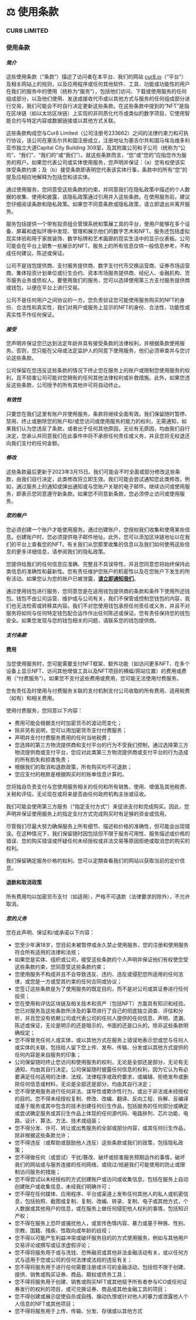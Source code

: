 # ⚖️ 使用条款

### CUR8 LIMITED

### 使用条款

#### _简介_

这些使用条款（“条款”）描述了访问者在本平台、我们的网站 [cur8.io](https://cur8.io/)（“平台”）及相关网站上的规则，以及应用程序或任何其他软件、工具、功能或功能性的用户在我们的服务中的使用（统称为“服务”），包括他们访问、下载或使用服务的任何组成部分，以及他们使用、发送或接收代币或以其他方式与服务的任何组成部分进行交易，我们可能会不时自行决定更新这些条款。在这些条款中提到的“NFT”是指在区块链（如以太坊区块链）上实现的非同质化代币或类似的数字项目，它使用智能合约与特定内容或数据链接或以其他方式关联。

这些条款构成您与Cur8 Limited（公司注册号233662）之间的法律约束力和可执行协议，该公司在塞舌尔共和国注册成立，注册地址为塞舌尔共和国马埃岛维多利亚市独立大道Capital City Building 309室，及其附属公司和子公司（统称为“公司”、“我们”、“我们的”或“我们”）。就这些条款而言，“您”或“您的”应指您作为服务的用户。如果您代表公司或实体使用服务，您声明并保证：（a）您有权使该实体受条款约束；及（b）接受条款即表明您代表该实体行事，条款中的所有“您”的提及应相应地解释为包括您和该实体。

通过使用服务，您同意受这些条款的约束，并同意我们在隐私政策中描述的个人数据的收集、使用和披露，该隐私政策通过引用并入这些条款。在使用服务前，建议您仔细阅读条款和隐私政策。如果您不同意条款或隐私政策，请立即退出并离开服务。

服务包括提供一个带有投资组合管理系统和策展工具的平台，使用户能够在多个设备、屏幕和虚拟环境中发现、管理和展示他们的数字艺术和NFT。服务还包括虚拟现实体验和用于家居装饰、数字标牌和艺术画廊的现实生活中的显示仪表板。公司可能会在平台上销售一些展示的NFT。服务上的所有信息仅供一般信息参考，不构成任何建议、陈述或保证。

公司不是钱包提供商、支付服务提供商、数字支付代币交换运营商、证券市场运营商、集体投资计划单位或衍生合约、资本市场服务提供商、经纪人、金融机构、货币服务业务或债权人。要使用我们的服务，您可以选择使用第三方支付服务提供商或钱包，以便在平台上进行交易。

公司不是任何用户之间协议的一方。您负责验证您可能使用服务购买的NFT的身份、合法性和真实性，我们对用户或服务上显示的NFT的身份、合法性、功能性或真实性不作任何保证。

#### _接受_

您声明并保证您已达到法定年龄并具有接受条款的法律权利，并根据条款使用服务。否则，您只能在父母或法定监护人的同意下使用服务，他们必须审查并与您讨论这些条款。

公司保留在您违反这些条款的情况下终止您在服务上的账户或限制您使用服务的权利，且不损害公司可能对您拥有的任何其他法律权利或补救措施。此外，如果您违反这些条款，公司授予的所有其他许可将自动终止。

#### _有效性_

只要您在我们这里有账户并使用服务，条款将继续全面有效。我们保留随时暂停、禁用、终止或删除您的账户和/或您访问或使用服务的能力的权利，无需通知，如果我们认为您违反了条款，或者出于任何其他原因，无论有无原因，均由我们自行决定，您承认并同意我们在此事件中将不承担任何责任或义务，并且您将无权退还向我们支付的任何金额。

#### _修改_

这些条款最后更新于2023年3月15日。我们可能会不时全面或部分修改这些条款，由我们自行决定，此类修改将立即生效。我们可能会尝试通知您此类修改，例如，通过服务上的通知或弹出通知或与您账户关联的电子邮件。继续访问或使用服务，即表示您同意遵守新条款。如果您不同意新条款，您必须停止访问或使用服务。

#### _您的账户_

您必须创建一个账户才能使用服务。通过创建账户，您授权我们收集和使用某些信息。创建账户时，您必须提供电子邮件地址。此外，您可以添加区块链地址以在我们的平台上查看您的NFT。有关我们从您那里收集的信息以及我们如何使用这些信息的更多详细信息，请参阅我们的隐私政策。

您提供给我们的任何信息应准确、完整且不具误导性，并且您同意您将始终保持此类信息的准确性和最新性。您有责任维护您账户的机密性以及在您账户下发生的所有活动。如果您认为您的账户已被泄露，[**请立即通知我们**](mailto:support@cur8.io)。

通过使用钱包进行服务，您同意您是在适用钱包提供商的条款和条件下使用所述钱包。钱包不由公司运营、维护或与公司有关，我们不保管或控制您钱包的内容，我们也无法检索或转移其内容。我们不对您使用钱包承担任何责任或义务，并且不对服务将如何与任何特定钱包配合运作作出任何陈述或保证。您有责任保持您的钱包安全。如果您发现与您的钱包相关的问题，请联系您的钱包提供商。

#### _支付条款_

#### 费用

当您使用服务时，您可能需要支付NFT框架、额外功能（如访问更多NFT、在多个设备上显示NFT、访问其他增值工具以及NFT项目的横幅/网站位置）的费用或费用（“付费服务”）。如果您不支付这些费用或费用，您可能无法使用付费服务。

您有责任及时使用与付费服务关联的支付机制支付公司收取的所有费用、适用税费（如有）和相关费用。

使用付费服务，您同意以下内容：

* 费用可能会根据支付时加密货币的波动而变化；
* 除非另有说明，您可以用加密货币支付付费服务；
* 声明并支付付费服务费用的任何当地税费；
* 您选择的第三方物流提供商和支付平台的行为不受我们控制，通过选择第三方物流提供商或支付平台，您应对此类第三方物流提供商或支付平台的行为造成的所有损失和损害免责；
* 根据我们的取消和退款政策，所有购买均不可退款；
* 您应支付的税款是根据购买时的账单信息计算的。

您将独自负责支付与您使用服务相关的任何和所有销售、使用、增值及其他税费、关税和评估，无论现在或将来是否由任何政府机构主张或征收。

我们可能会使用第三方服务（“指定支付方式”）来促进支付和完成购买。因此，您声明并保证使用服务上的指定支付方式完成购买时有足够的资金或信用。

尽管我们尽最大努力确保服务上所有细节、描述和价格的准确性，但可能会出现错误。在这种情况下，我们保留随时因包括但不限于服务可用性、服务描述或价格的错误、您的购买错误或怀疑任何未经授权或非法交易等原因拒绝或取消您的购买的权利。

我们保留确定服务价格的权利。您可以定期查看我们的网站以获取当前的定价信息。

#### 退款和取消政策

所有费用均以加密货币支付（如适用），严格不可退款（法律要求的除外），不允许取消。

#### _您的义务_

您在此声明、保证和/或承诺以下内容：

* 您至少年满18岁，您目前未被暂停或永久禁止使用服务，您的注册和使用服务符合所有适用的法律和法规；
* 如果您是实体、组织或公司，接受这些条款的个人声明并保证他们有权使您受这些条款约束，您同意受这些条款约束；
* 您使用服务不构成并且不会导致违反、违约、违反或侵犯您所适用的任何法律，或您是一方或受其约束的任何合同或协议；
* 您签订这些条款是为了使用服务的既定目的，而不是对公司或其证券进行任何投资；
* 您在使用和评估区块链及相关技术和资产（包括NFT）方面具有知识和经验。您已对服务及这些条款所涉及的事项进行了自己的彻底独立调查、评估和分析，并且您没有依赖公司或代表公司的任何人提供的任何信息、声明、遗漏、陈述或保证，无论是明示的还是暗示的，书面的还是口头的，除非这些条款明确规定；
* 您不得冒充任何人或实体，或以其他方式在服务上错误地表示您或您与任何人或实体的关联，包括给人留下您上传、发布、传输、分发或以其他方式提供的任何内容是来自服务的印象；
* 公司保留随时终止您访问和使用服务的权利，无论是全部还是部分，无论有无通知，均由其自行决定。公司保留随时披露任何信息的权利，因为它认为有必要满足任何适用的法律、法规、法律程序或政府要求，或编辑、拒绝发布或删除任何信息或材料，无论是全部还是部分，均由其自行决定；
* 您不得使用服务进行任何非法、误导性或欺诈性行为，或出于非法或未经授权的目的。您不得未经授权复制、修改、改编、翻译、反向工程、拆解、反编译或基于服务或其中包含的技术创建任何衍生作品，包括服务的任何部分或确定或尝试确定服务或其衍生作品上体现的任何源代码、电路排列、芯片功能、电路、设计、算法、方法、技术或组装；
* 您不得分发、许可、转让或出售服务的全部或部分内容，或其任何衍生作品，除非根据这些条款允许；
* 您不得违反（或帮助或鼓励他人违反）这些条款或我们的政策，包括隐私政策；
* 您不得做任何（或尝试）干扰/篡改、破坏或损害服务预期运作的事情，破坏我们的网站或与服务连接的任何网络，或绕过/规避我们可能使用的防止或限制访问服务的措施；
* 您不得尝试以未经授权的方式创建账户或访问或收集信息，包括在服务上自动创建账户或收集信息，未经我们明确许可；
* 您不得在任何媒体、应用程序、平台或渠道上发布任何其他人的私人或机密信息，包括拍照、截图或复制、复制、改编、转录、复制、电子或其他方式，个人数据或其他用户的信息，或在服务上做任何侵犯他人权利的事情，包括知识产权；
* 您不得在服务上恐吓或骚扰他人，或宣传色情内容、暴力或基于种族、性别、宗教、国籍、残疾、性取向或年龄的歧视；
* 您不得以可能产生利益冲突或破坏服务目的的方式使用服务，例如与其他用户交易评论或撰写或征求虚假评论；
* 您不得将服务用于或与洗钱、恐怖融资或其他非法金融活动有关，或以任何方式与适用于您或公司的任何法律或法规的违反有关；
* 您不得将服务用于进行任何需要注册或许可的金融活动，包括但不限于创建、提供、销售或购买证券、商品、期权或债务工具；
* 您不得将服务用于创建、销售或购买NFT或其他赋予所有者参与ICO或任何证券发行的权利的项目，或可兑换证券、商品或其他金融工具的项目；
* 您不得创建或展示促使自杀或自残、煽动仇恨或针对他人的暴力或泄露他人个人信息的NFT或其他项目；
* 您不得将服务用于上传、传输、分发、存储或以其他方式